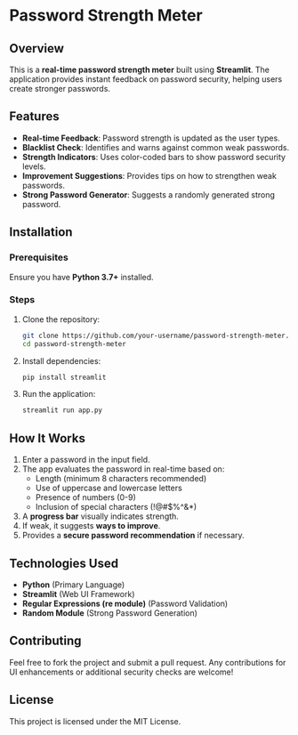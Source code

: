 # Password Strength Meter

## Overview
This is a **real-time password strength meter** built using **Streamlit**. The application provides instant feedback on password security, helping users create stronger passwords.

## Features
- **Real-time Feedback**: Password strength is updated as the user types.
- **Blacklist Check**: Identifies and warns against common weak passwords.
- **Strength Indicators**: Uses color-coded bars to show password security levels.
- **Improvement Suggestions**: Provides tips on how to strengthen weak passwords.
- **Strong Password Generator**: Suggests a randomly generated strong password.

## Installation
### Prerequisites
Ensure you have **Python 3.7+** installed.

### Steps
1. Clone the repository:
   ```sh
   git clone https://github.com/your-username/password-strength-meter.git
   cd password-strength-meter
   ```
2. Install dependencies:
   ```sh
   pip install streamlit
   ```
3. Run the application:
   ```sh
   streamlit run app.py
   ```

## How It Works
1. Enter a password in the input field.
2. The app evaluates the password in real-time based on:
   - Length (minimum 8 characters recommended)
   - Use of uppercase and lowercase letters
   - Presence of numbers (0-9)
   - Inclusion of special characters (!@#$%^&*)
3. A **progress bar** visually indicates strength.
4. If weak, it suggests **ways to improve**.
5. Provides a **secure password recommendation** if necessary.

## Technologies Used
- **Python** (Primary Language)
- **Streamlit** (Web UI Framework)
- **Regular Expressions (re module)** (Password Validation)
- **Random Module** (Strong Password Generation)

## Contributing
Feel free to fork the project and submit a pull request. Any contributions for UI enhancements or additional security checks are welcome!

## License
This project is licensed under the MIT License.

